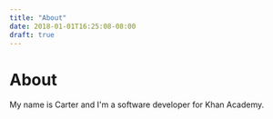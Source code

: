 ```yaml
---
title: "About"
date: 2018-01-01T16:25:08-08:00
draft: true
---
```


# About

My name is Carter and I'm a software developer for Khan Academy.
